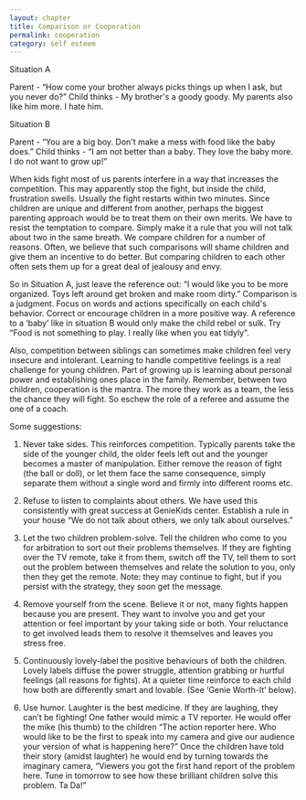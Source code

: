```yaml
---
layout: chapter
title: Comparison or Cooperation
permalink: cooperation
category: self esteem
---
```


Situation A

Parent - “How come your brother always picks things up when I ask, but you never do?” 
Child thinks - My brother's a goody goody. My parents also like him more. I hate him. 

Situation B

Parent -  “You are a big boy. Don't make a mess with food like the baby does.” 
Child thinks - “I am not better than a baby. They love the baby more. I do not want to grow up!”

When kids fight most of us parents interfere in a way that increases the competition. This may apparently stop the fight, but inside the child, frustration swells. Usually the fight restarts within two minutes. Since children are unique and different from another, perhaps the biggest parenting approach would be to treat them on their own merits. We have to resist the temptation to compare. Simply make it a rule that you will not talk about two in the same breath. We compare children for a number of reasons. Often, we believe that such comparisons will shame children and give them an incentive to do better. But comparing children to each other often sets them up for a great deal of jealousy and envy.

So in Situation A, just leave the reference out: “I would like you to be more organized. Toys left around get broken and make room dirty.” Comparison is a judgment. Focus on words and actions specifically on each child's behavior. Correct or encourage children in a more positive way. A reference to a ‘baby’ like in situation B would only make the child rebel or sulk. Try “Food is not something to play. I really like when you eat tidyly”.

Also, competition between siblings can sometimes make children feel very insecure and intolerant. Learning to handle competitive feelings is a real challenge for young children. Part of growing up is learning about personal power and establishing ones place in the family. Remember, between two children, cooperation is the mantra. The more they work as a team, the less the chance they will fight. So eschew the role of a referee and assume the one of a coach.

Some suggestions:

1. Never take sides. This reinforces competition. Typically parents take the side of the younger child, the older feels left out and the younger becomes a master of manipulation. Either remove the reason of fight (the ball or doll), or let them face the same consequence, simply separate them without a single word and firmly into different rooms etc.

2. Refuse to listen to complaints about others. We have used this consistently with great success at GenieKids center. Establish a rule in your house “We do not talk about others, we only talk about ourselves.”

3. Let the two children problem-solve. Tell the children who come to you for arbitration to sort out their problems themselves. If they are fighting over the TV remote, take it from them, switch off the TV, tell them to sort out the problem between themselves and relate the solution to you, only then they get the remote. Note: they may continue to fight, but if you persist with the strategy, they soon get the message.

4. Remove yourself from the scene. Believe it or not, many fights happen because you are present. They want to involve you and get your attention or feel important by your taking side or both. Your reluctance to get involved leads them to resolve it themselves and leaves you stress free.

5. Continuously lovely-label the positive behaviours of both the children. Lovely labels diffuse the power struggle, attention grabbing or hurtful feelings (all reasons for fights). At a quieter time reinforce to each child how both are differently smart and lovable. (See ‘Genie Worth-It’ below).

6. Use humor. Laughter is the best medicine. If they are laughing, they can’t be fighting! One father would mimic a TV reporter. He would offer the mike (his thumb) to the children “The action reporter here. Who would like to be the first to speak into my camera and give our audience your version of what is happening here?” Once the children have told their story (amidst laughter) he would end by turning towards the imaginary camera, “Viewers you got the first hand report of the problem here. Tune in tomorrow to see how these brilliant children solve this problem. Ta Da!”
